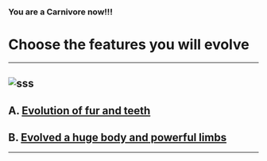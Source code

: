 ### You are a Carnivore now!!!
# Choose the features you will evolve
---
![sss](http://www.pspminis.com/wp-content/uploads/2011/08/mamoth_sabre-1024x447.jpg)
---
## A. [Evolution of fur and teeth](ending-a.md)
## B. [Evolved a huge body and powerful limbs](ending-b.md)
---
